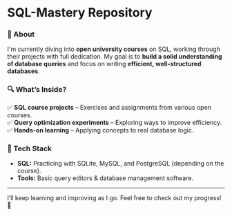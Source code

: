 # SQL-Mastery Repository

### 📌 About  
I'm currently diving into **open university courses** on SQL, working through their projects with full dedication. My goal is to **build a solid understanding of database queries** and focus on writing **efficient, well-structured databases**.  

### 🔍 What’s Inside?  
✅ **SQL course projects** – Exercises and assignments from various open courses.  
✅ **Query optimization experiments** – Exploring ways to improve efficiency.  
✅ **Hands-on learning** – Applying concepts to real database logic.  

### 🔧 Tech Stack  
- **SQL:** Practicing with SQLite, MySQL, and PostgreSQL (depending on the course).  
- **Tools:** Basic query editors & database management software.  

---

I’ll keep learning and improving as I go. Feel free to check out my progress! 🚀  
